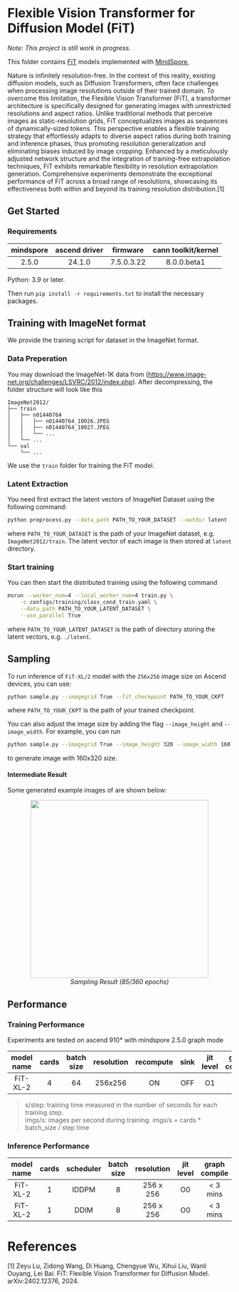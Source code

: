 # Flexible Vision Transformer for Diffusion Model (FiT)

*Note: This project is still work in progress.*

This folder contains [FiT](https://arxiv.org/abs/2402.12376) models implemented with [MindSpore](https://www.mindspore.cn/),

Nature is infinitely resolution-free. In the context of this reality, existing diffusion models, such as Diffusion Transformers, often face challenges when processing image resolutions outside of their trained domain. To overcome this limitation, the Flexible Vision Transformer (FiT), a transformer architecture is specifically designed for generating images with unrestricted resolutions and aspect ratios. Unlike traditional methods that perceive images as static-resolution grids, FiT conceptualizes images as sequences of dynamically-sized tokens. This perspective enables a flexible training strategy that effortlessly adapts to diverse aspect ratios during both training and inference phases, thus promoting resolution generalization and eliminating biases induced by image cropping. Enhanced by a meticulously adjusted network structure and the integration of training-free extrapolation techniques, FiT exhibits remarkable flexibility in resolution extrapolation generation. Comprehensive experiments demonstrate the exceptional performance of FiT across a broad range of resolutions, showcasing its effectiveness both within and beyond its training resolution distribution.[1]

## Get Started

### Requirements

| mindspore | ascend driver | firmware    | cann toolkit/kernel         |
|:---------:|:-------------:|:-----------:|:---------------------------:|
| 2.5.0     | 24.1.0        | 7.5.0.3.22  | 8.0.0.beta1                 |

Python: 3.9 or later.

Then run `pip install -r requirements.txt` to install the necessary packages.

## Training with ImageNet format

We provide the training script for dataset in the ImageNet format.

### Data Preperation

You may download the ImageNet-1K data from (https://www.image-net.org/challenges/LSVRC/2012/index.php). After decompressing, the folder structure will look like this

```text
ImageNet2012/
├── train
│   ├── n01440764
│   │   ├── n01440764_10026.JPEG
│   │   ├── n01440764_10027.JPEG
│   │   └── ...
│   └── ...
└── val
    └── ...
```

We use the `train` folder for training the FiT model.

### Latent Extraction

You need first extract the latent vectors of ImageNet Dataset using the following command:

```bash
python preprocess.py --data_path PATH_TO_YOUR_DATASET --outdir latent
```

where `PATH_TO_YOUR_DATASET` is the path of your ImageNet dataset, e.g. `ImageNet2012/train`. The latent vector of each image is then stored at `latent` directory.

### Start training

You can then start the distributed training using the following command

```bash
msrun --worker_num=4 --local_worker_num=4 train.py \
    -c configs/training/class_cond_train.yaml \
    --data_path PATH_TO_YOUR_LATENT_DATASET \
    --use_parallel True
```

where `PATH_TO_YOUR_LATENT_DATASET` is the path of directory storing the latent vectors, e.g. `./latent`.

## Sampling

To run inference of `FiT-XL/2` model with the `256x256` image size on Ascend devices, you can use:
```bash
python sample.py --imagegrid True --fit_checkpoint PATH_TO_YOUR_CKPT
```
where `PATH_TO_YOUR_CKPT` is the path of your trained checkpoint.

You can also adjust the image size by adding the flag `--image_height` and `--image_width`. For example, you can run
```bash
python sample.py --imagegrid True --image_height 320 --image_width 160 --fit_checkpoint PATH_TO_YOUR_CKPT
```
to generate image with 160x320 size.

#### Intermediate Result
Some generated example images of are shown below:

<p align="center"><img width="400" src="https://github.com/zhtmike/mindone/assets/8342575/71404444-61e8-44c1-a8fb-34bed6fddb1f"/>
<br><em>Sampling Result (85/360 epochs)</em></p>

## Performance

### Training Performance

Experiments are tested on ascend 910* with mindspore 2.5.0 graph mode

| model name | cards | batch size   | resolution  | recompute  | sink      | jit level | graph compile | s/step |         img/s |
| :--------: | :---: | :-----------:| :--------:  | :--------: | :-------: | :-------: | :-----------: | :----: | :-----------: |
| FiT-XL-2   |   4   |     64       |  256x256    |    ON      |    OFF    |    O1     |   3~5 mins    | 0.56   |    457        |

> s/step: training time measured in the number of seconds for each training step.\
> imgs/s: images per second during training. imgs/s = cards * batch_size / step time

### Inference Performance

| model name   | cards | scheduler | batch size | resolution  | jit level  |  graph compile | s/step    |
|:------------:|:-----:|:---------:|:----------:|:-----------:|:----------:|:--------------:|:---------:|
| FiT-XL-2     | 1     | IDDPM     | 8          |256 x 256    | O0         | < 3 mins       | 0.09      |
| FiT-XL-2     | 1     | DDIM      | 8          |256 x 256    | O0         | < 3 mins       | 0.09      |

# References

[1] Zeyu Lu, Zidong Wang, Di Huang, Chengyue Wu, Xihui Liu, Wanli Ouyang, Lei Bai. FiT: Flexible Vision Transformer for Diffusion Model. arXiv:2402.12376, 2024.
